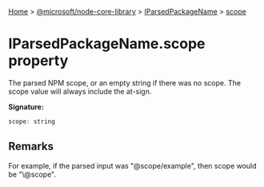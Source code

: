 [Home](./index) &gt; [@microsoft/node-core-library](./node-core-library.md) &gt; [IParsedPackageName](./node-core-library.iparsedpackagename.md) &gt; [scope](./node-core-library.iparsedpackagename.scope.md)

# IParsedPackageName.scope property

The parsed NPM scope, or an empty string if there was no scope. The scope value will always include the at-sign.

**Signature:**
```javascript
scope: string
```

## Remarks

For example, if the parsed input was "@scope/example", then scope would be "\\@scope".
